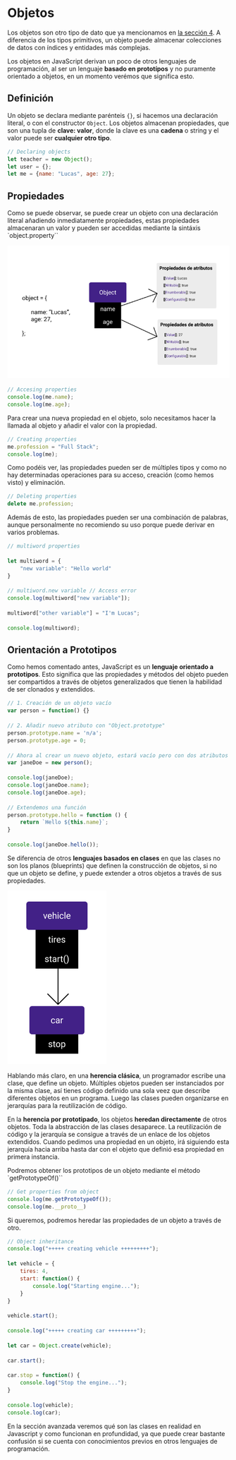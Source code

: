 # Objetos

Los objetos son otro tipo de dato que ya mencionamos en [la sección 4](/beginner/4_tipos_dato/README.md). A diferencia de los tipos primitivos, un objeto puede almacenar colecciones de datos con índices y entidades más complejas.

Los objetos en JavaScript derivan un poco de otros lenguajes de programación, al ser un lenguaje **basado en prototípos** y no puramente orientado a objetos, en un momento verémos que significa esto.

## Definición

Un objeto se declara mediante parénteis `{}`, si hacemos una declaración literal, o con el constructor `Object`. Los objetos almacenan propiedades, que son una tupla de **clave: valor**, donde la clave es una **cadena** o string y el valor puede ser **cualquier otro tipo**.

```javascript
// Declaring objects
let teacher = new Object();
let user = {};
let me = {name: "Lucas", age: 27};
```

## Propiedades

Como se puede observar, se puede crear un objeto con una declaración literal añadiendo inmediatamente propiedades, estas propiedades almacenaran un valor y pueden ser accedidas mediante la sintáxis `object.property``

![Objeto en JavaScript](/meta/0_14_objects.png)

```javascript
// Accesing properties
console.log(me.name);
console.log(me.age);
```

Para crear una nueva propiedad en el objeto, solo necesitamos hacer la llamada al objeto y añadir el valor con la propiedad.

```javascript
// Creating properties
me.profession = "Full Stack";
console.log(me);
```

Como podéis ver, las propiedades pueden ser de múltiples tipos y como no hay determinadas operaciones para su acceso, creación (como hemos visto) y eliminación.

```javascript
// Deleting properties
delete me.profession;
```

Además de esto, las propiedades  pueden ser una combinación de palabras, aunque personalmente no recomiendo su uso porque puede derivar en varios problemas.

```javascript
// multiword properties

let multiword = {
    "new variable": "Hello world"
}

// multiword.new variable // Access error
console.log(multiword["new variable"]);

multiword["other variable"] = "I'm Lucas";

console.log(multiword);
```

## Orientación a Prototipos

Como hemos comentado antes, JavaScript es un **lenguaje orientado a prototipos**. Esto significa que las propiedades y métodos del objeto pueden ser compartidos a través de objetos generalizados que tienen la habilidad de ser clonados y extendidos.

```javascript
// 1. Creación de un objeto vacío
var person = function() {}

// 2. Añadir nuevo atributo con "Object.prototype"
person.prototype.name = 'n/a';
person.prototype.age = 0;

// Ahora al crear un nuevo objeto, estará vacío pero con dos atributos por defecto
var janeDoe = new person();

console.log(janeDoe);
console.log(janeDoe.name);
console.log(janeDoe.age);

// Extendemos una función
person.prototype.hello = function () {
    return `Hello ${this.name}`;
}

console.log(janeDoe.hello());

```

Se diferencia de otros **lenguajes basados en clases** en que las clases no son los planos (blueprints) que definen la construcción de objetos, si no que un objeto se define, y puede extender a otros objetos a través de sus propiedades.

![Herencia Javascript](/meta/0_15_inheritance.png)

Hablando más claro, en una **herencia clásica**, un programador escribe una clase, que define un objeto. Múltiples objetos pueden ser instanciados por la misma clase, así tienes código definido una sola veez que describe diferentes objetos en un programa. Luego las clases pueden organizarse en jerarquías para la reutilización de código.  

En la **herencia por prototipado**, los objetos **heredan directamente** de otros objetos. Toda la abstracción de las clases desaparece. La reutilización de código y la jerarquía se consigue a través de un enlace de los objetos extendidos. Cuando pedimos una propiedad en un objeto, irá siguiendo esta jerarquía hacia arriba hasta dar con el objeto que definió esa propiedad en primera instancia.



Podremos obtener los prototipos de un objeto mediante el método `getPrototypeOf()``

```javascript
// Get properties from object
console.log(me.getPrototypeOf());
console.log(me.__proto__)
```

Si queremos, podremos heredar las propiedades de un objeto a través de otro.

```javascript
// Object inheritance
console.log("+++++ creating vehicle +++++++++");

let vehicle = {
    tires: 4,
    start: function() {
        console.log("Starting engine...");
    }
}

vehicle.start();

console.log("+++++ creating car +++++++++");

let car = Object.create(vehicle);

car.start();

car.stop = function() {
    console.log("Stop the engine...");
}

console.log(vehicle);
console.log(car);
```

En la sección avanzada veremos qué son las clases en realidad en Javascript y como funcionan en profundidad, ya que puede crear bastante confusión si se cuenta con conocimientos previos en otros lenguajes de programación.